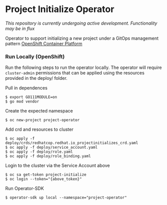 Project Initialize Operator
========================================

_This repository is currently undergoing active development. Functionality may be in flux_

Operator to support initializing a new project under a GitOps management pattern [OpenShift Container Platform](https://www.openshift.com/container-platform/index.html)

### Run Locally (OpenShift)

Run the following steps to run the operator locally. The operator will require `cluster-admin` permissions that can be applied using the resources provided in the deploy/ folder.

Pull in dependences
```
$ export GO111MODULE=on
$ go mod vendor
```

Create the expected namespace
```
$ oc new-project project-operator
```

Add crd and resources to cluster
```
$ oc apply -f deploy/crds/redhatcop.redhat.io_projectinitializes_crd.yaml
$ oc apply -f deploy/service_account.yaml
$ oc apply -f deploy/role.yaml
$ oc apply -f deploy/role_binding.yaml
```

Login to the cluster via the Service Account above
```
$ oc sa get-token project-initialize
$ oc login --token="{above_token}"
```

Run Operator-SDK
```
$ operator-sdk up local --namespace="project-operator" 
```